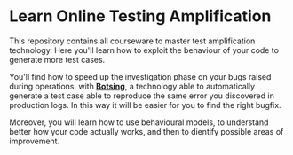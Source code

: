 # Learn Online Testing Amplification
This repository contains all courseware to master test amplification technology. Here you'll learn how to exploit the behaviour of your code to generate more test cases.

You'll find how to speed up the investigation phase on your bugs raised during operations, with **[Botsing](https://github.com/STAMP-project/botsing)**, a technology able to automatically generate a test case able to reproduce the same error you discovered in production logs. In this way it will be easier for you to find the right bugfix.

Moreover, you will learn how to use behavioural models, to understand better how your code actually works, and then to dientify possible areas of improvement.
